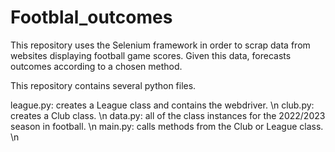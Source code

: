 # Footblal_outcomes
This repository uses the Selenium framework in order to scrap data from websites displaying football game scores. Given this data, forecasts outcomes according to a chosen method.

This repository contains several  python files. 

league.py: creates a League class and contains the webdriver. \n
club.py: creates a Club class. \n
data.py: all of the class instances for the 2022/2023 season in football. \n
main.py: calls methods from the Club or League class. \n
